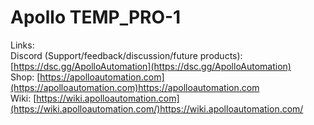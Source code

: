 # Apollo TEMP_PRO-1


Links: \
Discord (Support/feedback/discussion/future products): [https://dsc.gg/ApolloAutomation](https://dsc.gg/ApolloAutomation) \
Shop: [https://apolloautomation.com](https://apolloautomation.com)https://apolloautomation.com \
Wiki: [https://wiki.apolloautomation.com](https://wiki.apolloautomation.com/)https://wiki.apolloautomation.com/ 

